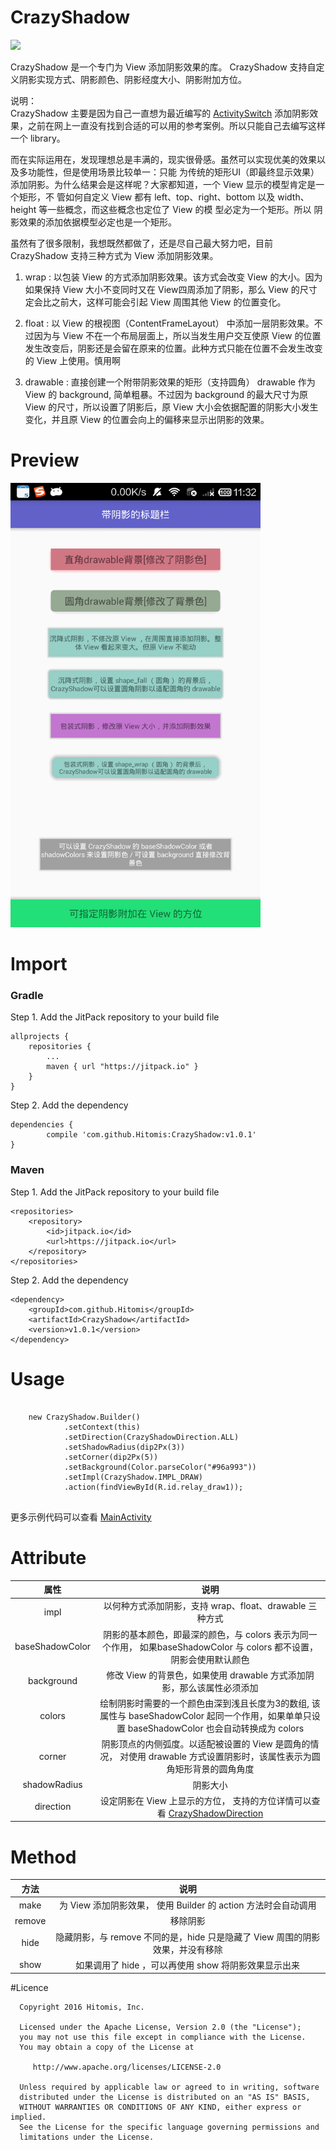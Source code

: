 # CrazyShadow

[![](https://jitpack.io/v/Hitomis/CrazyShadow.svg)](https://jitpack.io/#Hitomis/CrazyShadow)

   CrazyShadow 是一个专门为 View 添加阴影效果的库。 CrazyShadow 支持自定义阴影实现方式、阴影颜色、阴影经度大小、阴影附加方位。

说明：<br/>
   CrazyShadow 主要是因为自己一直想为最近编写的 [ActivitySwitch](https://github.com/Hitomis/ActivitySwitcher)
   添加阴影效果，之前在网上一直没有找到合适的可以用的参考案例。所以只能自己去编写这样一个 library。

   而在实际运用在，发现理想总是丰满的，现实很骨感。虽然可以实现优美的效果以及多功能性，但是使用场景比较单一：只能
为传统的矩形UI（即最终显示效果）添加阴影。为什么结果会是这样呢？大家都知道，一个 View 显示的模型肯定是一个矩形，不
管如何自定义 View 都有 left、top、right、bottom 以及 width、height 等一些概念，而这些概念也定位了 View 的模
型必定为一个矩形。所以 阴影效果的添加依据模型必定也是一个矩形。

   虽然有了很多限制，我想既然都做了，还是尽自己最大努力吧，目前 CrazyShadow 支持三种方式为 View 添加阴影效果。

1. wrap : 以包装 View 的方式添加阴影效果。该方式会改变 View 的大小。因为如果保持 View 大小不变同时又在 View四周添加了阴影，那么 View 的尺寸定会比之前大，这样可能会引起 View 周围其他 View 的位置变化。

2. float : 以 View 的根视图（ContentFrameLayout） 中添加一层阴影效果。不过因为与 View 不在一个布局层面上，所以当发生用户交互使原 View 的位置发生改变后，阴影还是会留在原来的位置。此种方式只能在位置不会发生改变的 View 上使用。慎用啊

3. drawable : 直接创建一个附带阴影效果的矩形（支持圆角） drawable 作为 View 的 background, 简单粗暴。不过因为 background 的最大尺寸为原 View 的尺寸，所以设置了阴影后，原 View 大小会依据配置的阴影大小发生变化，并且原 View 的位置会向上的偏移来显示出阴影的效果。

# Preview

<img src="preview/crazyshadow.jpg" width="400" />

# Import

### Gradle

Step 1. Add the JitPack repository to your build file

	allprojects {
		repositories {
			...
			maven { url "https://jitpack.io" }
		}
	}
   
Step 2. Add the dependency

	dependencies {
	        compile 'com.github.Hitomis:CrazyShadow:v1.0.1'
	}
   
### Maven

Step 1. Add the JitPack repository to your build file

	<repositories>
		<repository>
		    <id>jitpack.io</id>
		    <url>https://jitpack.io</url>
		</repository>
	</repositories>

Step 2. Add the dependency

	<dependency>
	    <groupId>com.github.Hitomis</groupId>
	    <artifactId>CrazyShadow</artifactId>
	    <version>v1.0.1</version>
	</dependency>

# Usage
    ​
        new CrazyShadow.Builder()
                .setContext(this)
                .setDirection(CrazyShadowDirection.ALL)
                .setShadowRadius(dip2Px(3))
                .setCorner(dip2Px(5))
                .setBackground(Color.parseColor("#96a993"))
                .setImpl(CrazyShadow.IMPL_DRAW)
                .action(findViewById(R.id.relay_draw1));
    ​

更多示例代码可以查看 [MainActivity](https://github.com/Hitomis/CrazyShadow/blob/master/app/src/main/java/com/hitomi/crazyshadow/MainActivity.java)

# Attribute

| 属性 | 说明 |
| :--: |  :--: |
| impl | 以何种方式添加阴影，支持 wrap、float、drawable 三种方式 |
| baseShadowColor | 阴影的基本颜色，即最深的颜色，与 colors 表示为同一个作用， 如果baseShadowColor 与 colors 都不设置，阴影会使用默认颜色|
| background | 修改 View 的背景色，如果使用 drawable 方式添加阴影，那么该属性必须添加 |
| colors | 绘制阴影时需要的一个颜色由深到浅且长度为3的数组, 该属性与 baseShadowColor 起同一个作用，如果单单只设置 baseShadowColor 也会自动转换成为 colors  |
| corner | 阴影顶点的内侧弧度。以适配被设置的 View 是圆角的情况， 对使用 drawable 方式设置阴影时，该属性表示为圆角矩形背景的圆角角度 |
| shadowRadius | 阴影大小 |
| direction | 设定阴影在 View 上显示的方位， 支持的方位详情可以查看 [CrazyShadowDirection](https://github.com/Hitomis/CrazyShadow/blob/master/cslibrary/src/main/java/com/hitomi/cslibrary/base/CrazyShadowDirection.java) |

# Method

| 方法 | 说明 |
| :--: | :--: |
| make | 为 View 添加阴影效果， 使用 Builder 的 action 方法时会自动调用 |
| remove | 移除阴影|
| hide | 隐藏阴影，与 remove 不同的是，hide 只是隐藏了 View 周围的阴影效果，并没有移除 |
| show | 如果调用了 hide ，可以再使用 show 将阴影效果显示出来 | 

#Licence

      Copyright 2016 Hitomis, Inc.

      Licensed under the Apache License, Version 2.0 (the "License");
      you may not use this file except in compliance with the License.
      You may obtain a copy of the License at

         http://www.apache.org/licenses/LICENSE-2.0

      Unless required by applicable law or agreed to in writing, software
      distributed under the License is distributed on an "AS IS" BASIS,
      WITHOUT WARRANTIES OR CONDITIONS OF ANY KIND, either express or implied.
      See the License for the specific language governing permissions and
      limitations under the License.
 


